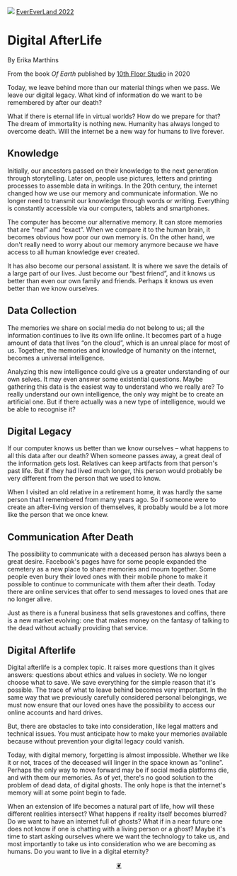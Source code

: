 [![](https://pushme-pullyou.github.io/tootoo-2022/assets/icons/mark-github.svg )](https://github.com/evereverland/2022/ "Source code on GitHub" ) [EverEverLand 2022]( https://evereverland.github.io/2022/ "Home page" )

# Digital AfterLife

By Erika Marthins

From the book _Of Earth_ published by [10th Floor Studio]( https://10thfloor.studio/ ) in 2020

Today, we leave behind more than our material things when we pass. We leave our digital legacy. What kind of information do we want to be remembered by after our death?

What if there is eternal life in virtual worlds? How do we prepare for that? The dream of immortality is nothing new. Humanity has always longed to overcome death. Will the internet be a new way for humans to live forever.

## Knowledge
Initially, our ancestors passed on their knowledge to the next generation through storytelling. Later on, people use pictures, letters and printing processes to assemble data in writings. In the 20th century, the internet changed how we use our memory and communicate information. We no longer need to transmit our knowledge through words or writing. Everything is constantly accessible via our computers, tablets and smartphones.

The computer has become our alternative memory. It can store memories that are “real” and “exact”. When we compare it to the human brain, it becomes obvious how poor our own memory is. On the other hand, we don't really need to worry about our memory anymore because we have access to all human knowledge ever created.

It has also become our personal assistant. It is where we save the details of a large part of our lives. Just become our “best friend”, and it knows us better than even our own family and friends. Perhaps it knows us even better than we know ourselves.

## Data Collection
The memories we share on social media do not belong to us; all the information continues to live its own life online. It becomes part of a huge amount of data that lives “on the cloud”, which is an unreal place for most of us. Together, the memories and knowledge of humanity on the internet, becomes a universal intelligence.

Analyzing this new intelligence could give us a greater understanding of our own selves. It may even answer some existential questions. Maybe gathering this data is the easiest way to understand who we really are? To really understand our own intelligence, the only way might be to create an artificial one. But if there actually was a new type of intelligence, would we be able to recognise it?


## Digital Legacy
If our computer knows us better than we know ourselves – what happens to all this data after our death? When someone passes away, a great deal of the information gets lost. Relatives can keep artifacts from that person's past life. But if they had lived much longer, this person would probably be very different from the person that we used to know.

When I visited an old relative in a retirement home, it was hardly the same person that I remembered from many years ago. So if someone were to create an after-living version of themselves, it probably would be a lot more like the person that we once knew.

## Communication After Death
The possibility to communicate with a deceased person has always been a great desire. Facebook's pages have for some people expanded the cemetery as a new place to share memories and mourn together. Some people even bury their loved ones with their mobile phone to make it possible to continue to communicate with them after their death. Today there are online services that offer to send messages to loved ones that are no longer alive.

Just as there is a funeral business that sells gravestones and coffins, there is a new market evolving: one that makes money on the fantasy of talking to the dead without actually providing that service.

## Digital Afterlife
Digital afterlife is a complex topic. It raises more questions than it gives answers: questions about ethics and values in society. We no longer choose what to save. We save everything for the simple reason that it's possible. The trace of what to leave behind becomes very important. In the same way that we previously carefully considered personal belongings, we must now ensure that our loved ones have the possibility to access our online accounts and hard drives.

But, there are obstacles to take into consideration, like legal matters and technical issues. You must anticipate how to make your memories available because without prevention your digital legacy could vanish.

Today, with digital memory, forgetting is almost impossible. Whether we like it or not, traces of the deceased will linger in the space known as "online”. Perhaps the only way to move forward may be if social media platforms die, and with them our memories. As of yet, there's no good solution to the problem of dead data, of digital ghosts. The only hope is that the internet's memory will at some point begin to fade.

When an extension of life becomes a natural part of life, how will these different realities intersect? What happens if reality itself becomes blurred? Do we want to have an internet full of ghosts? What if in a near future one does not know if one is chatting with a living person or a ghost? Maybe it's time to start asking ourselves where we want the technology to take us, and most importantly to take us into consideration who we are becoming as humans. Do you want to live in a digital eternity?

<center title="Hello! Click me to go up to the top" ><a class=aDingbat href=javascript:window.scrollTo(0,0);> ❦ </a></center>